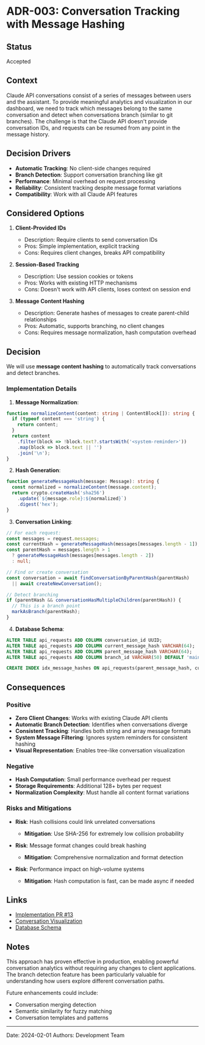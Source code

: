 # ADR-003: Conversation Tracking with Message Hashing

## Status

Accepted

## Context

Claude API conversations consist of a series of messages between users and the assistant. To provide meaningful analytics and visualization in our dashboard, we need to track which messages belong to the same conversation and detect when conversations branch (similar to git branches). The challenge is that the Claude API doesn't provide conversation IDs, and requests can be resumed from any point in the message history.

## Decision Drivers

- **Automatic Tracking**: No client-side changes required
- **Branch Detection**: Support conversation branching like git
- **Performance**: Minimal overhead on request processing
- **Reliability**: Consistent tracking despite message format variations
- **Compatibility**: Work with all Claude API features

## Considered Options

1. **Client-Provided IDs**
   - Description: Require clients to send conversation IDs
   - Pros: Simple implementation, explicit tracking
   - Cons: Requires client changes, breaks API compatibility

2. **Session-Based Tracking**
   - Description: Use session cookies or tokens
   - Pros: Works with existing HTTP mechanisms
   - Cons: Doesn't work with API clients, loses context on session end

3. **Message Content Hashing**
   - Description: Generate hashes of messages to create parent-child relationships
   - Pros: Automatic, supports branching, no client changes
   - Cons: Requires message normalization, hash computation overhead

## Decision

We will use **message content hashing** to automatically track conversations and detect branches.

### Implementation Details

1. **Message Normalization**:
```typescript
function normalizeContent(content: string | ContentBlock[]): string {
  if (typeof content === 'string') {
    return content;
  }
  return content
    .filter(block => !block.text?.startsWith('<system-reminder>'))
    .map(block => block.text || '')
    .join('\n');
}
```

2. **Hash Generation**:
```typescript
function generateMessageHash(message: Message): string {
  const normalized = normalizeContent(message.content);
  return crypto.createHash('sha256')
    .update(`${message.role}:${normalized}`)
    .digest('hex');
}
```

3. **Conversation Linking**:
```typescript
// For each request:
const messages = request.messages;
const currentHash = generateMessageHash(messages[messages.length - 1]);
const parentHash = messages.length > 1 
  ? generateMessageHash(messages[messages.length - 2]) 
  : null;

// Find or create conversation
const conversation = await findConversationByParentHash(parentHash)
  || await createNewConversation();

// Detect branching
if (parentHash && conversationHasMultipleChildren(parentHash)) {
  // This is a branch point
  markAsBranch(parentHash);
}
```

4. **Database Schema**:
```sql
ALTER TABLE api_requests ADD COLUMN conversation_id UUID;
ALTER TABLE api_requests ADD COLUMN current_message_hash VARCHAR(64);
ALTER TABLE api_requests ADD COLUMN parent_message_hash VARCHAR(64);
ALTER TABLE api_requests ADD COLUMN branch_id VARCHAR(50) DEFAULT 'main';

CREATE INDEX idx_message_hashes ON api_requests(parent_message_hash, current_message_hash);
```

## Consequences

### Positive

- **Zero Client Changes**: Works with existing Claude API clients
- **Automatic Branch Detection**: Identifies when conversations diverge
- **Consistent Tracking**: Handles both string and array message formats
- **System Message Filtering**: Ignores system reminders for consistent hashing
- **Visual Representation**: Enables tree-like conversation visualization

### Negative

- **Hash Computation**: Small performance overhead per request
- **Storage Requirements**: Additional 128+ bytes per request
- **Normalization Complexity**: Must handle all content format variations

### Risks and Mitigations

- **Risk**: Hash collisions could link unrelated conversations
  - **Mitigation**: Use SHA-256 for extremely low collision probability

- **Risk**: Message format changes could break hashing
  - **Mitigation**: Comprehensive normalization and format detection

- **Risk**: Performance impact on high-volume systems
  - **Mitigation**: Hash computation is fast, can be made async if needed

## Links

- [Implementation PR #13](https://github.com/your-org/claude-nexus-proxy/pull/13)
- [Conversation Visualization](../../02-User-Guide/dashboard-guide.md#conversation-tracking)
- [Database Schema](../../03-Operations/database.md)

## Notes

This approach has proven effective in production, enabling powerful conversation analytics without requiring any changes to client applications. The branch detection feature has been particularly valuable for understanding how users explore different conversation paths.

Future enhancements could include:
- Conversation merging detection
- Semantic similarity for fuzzy matching
- Conversation templates and patterns

---

Date: 2024-02-01
Authors: Development Team
